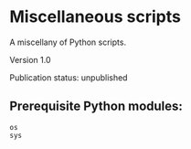 # Miscellaneous scripts

A miscellany of Python scripts.

Version 1.0

Publication status: unpublished

## Prerequisite Python modules:

```
os
sys
```
